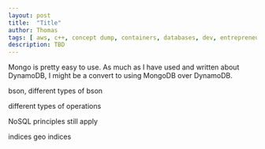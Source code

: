 ```yaml
---
layout: post
title:  "Title"
author: Thomas
tags: [ aws, c++, concept dump, containers, databases, dev, entrepreneurship, front end, go, guide to building with serverless aws, ios, javascript, meta, ops, python, ruby, security, serverless, startup, swift, travel ]
description: TBD
---
```



Mongo is pretty easy to use. As much as I have used and written about DynamoDB, I might be a convert to using MongoDB over DynamoDB.

bson, different types of bson

different types of operations

NoSQL principles still apply

indices
geo indices
